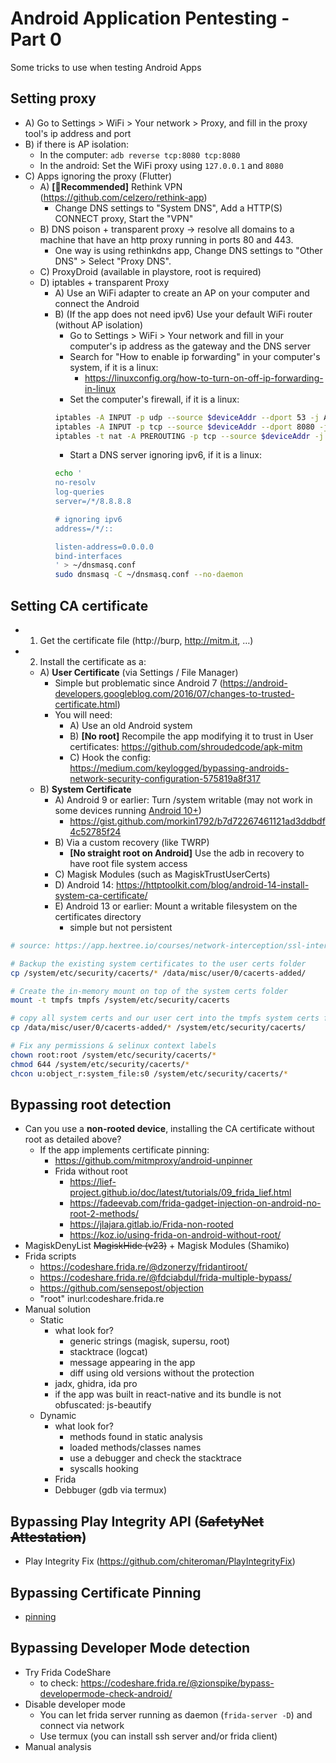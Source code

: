 # Android Application Pentesting - Part 0
Some tricks to use when testing Android Apps

## Setting proxy
* A) Go to Settings > WiFi > Your network > Proxy, and fill in the proxy tool's ip address and port
* B) if there is AP isolation: 
    * In the computer: `adb reverse tcp:8080 tcp:8080`
    * In the android: Set the WiFi proxy using `127.0.0.1` and `8080`
* C) Apps ignoring the proxy (Flutter)
    - A) **[🥇Recommended]** Rethink VPN (https://github.com/celzero/rethink-app)
       * Change DNS settings to "System DNS", Add a HTTP(S) CONNECT proxy, Start the "VPN" 
    - B) DNS poison + transparent proxy -> resolve all domains to a machine that have an http proxy running in ports 80 and 443.
       * One way is using rethinkdns app, Change DNS settings to "Other DNS" > Select "Proxy DNS".
    - C) ProxyDroid (available in playstore, root is required)
    - D) iptables + transparent Proxy
        * A) Use an WiFi adapter to create an AP on your computer and connect the Android
        * B) (If the app does not need ipv6) Use your default WiFi router (without AP isolation) 
            - Go to Settings > WiFi > Your network and fill in your computer's ip address as the gateway and the DNS server
            - Search for "How to enable ip forwarding" in your computer's system, if it is a linux:
                * https://linuxconfig.org/how-to-turn-on-off-ip-forwarding-in-linux
            - Set the computer's firewall, if it is a linux:
            ```sh
            iptables -A INPUT -p udp --source $deviceAddr --dport 53 -j ACCEPT
            iptables -A INPUT -p tcp --source $deviceAddr --dport 8080 -j ACCEPT
            iptables -t nat -A PREROUTING -p tcp --source $deviceAddr -j REDIRECT --to-ports 8080
            ```
            - Start a DNS server ignoring ipv6, if it is a linux:
            ```sh
            echo '
            no-resolv
            log-queries
            server=/*/8.8.8.8

            # ignoring ipv6
            address=/*/::

            listen-address=0.0.0.0
            bind-interfaces
            ' > ~/dnsmasq.conf
            sudo dnsmasq -C ~/dnsmasq.conf --no-daemon
            ```

## Setting CA certificate
* 1) Get the certificate file (http://burp, http://mitm.it, …)
* 2) Install the certificate as a:
    - A) **User Certificate** (via Settings / File Manager)
        - Simple but problematic since Android 7 (https://android-developers.googleblog.com/2016/07/changes-to-trusted-certificate.html)
        - You will need:
            - A) Use an old Android system 
            - B) **[No root]** Recompile the app modifying it to trust in User certificates: https://github.com/shroudedcode/apk-mitm
            - C) Hook the config: https://medium.com/keylogged/bypassing-androids-network-security-configuration-575819a8f317
    - B) **System Certificate**
        - A) Android 9 or earlier: Turn /system writable (may not work in some devices running [Android 10+](https://android.stackexchange.com/a/220920))
            - https://gist.github.com/morkin1792/b7d72267461121ad3ddbdf4c52785f24
        - B) Via a custom recovery (like TWRP)
            - **[No straight root on Android]** Use the adb in recovery to have root file system access
        - C) Magisk Modules (such as MagiskTrustUserCerts) 
        - D) Android 14: https://httptoolkit.com/blog/android-14-install-system-ca-certificate/
        - E) Android 13 or earlier: Mount a writable filesystem on the certificates directory
            * simple but not persistent
```sh
# source: https://app.hextree.io/courses/network-interception/ssl-interception/installing-certificate-in-system-store

# Backup the existing system certificates to the user certs folder
cp /system/etc/security/cacerts/* /data/misc/user/0/cacerts-added/

# Create the in-memory mount on top of the system certs folder
mount -t tmpfs tmpfs /system/etc/security/cacerts

# copy all system certs and our user cert into the tmpfs system certs folder
cp /data/misc/user/0/cacerts-added/* /system/etc/security/cacerts/

# Fix any permissions & selinux context labels
chown root:root /system/etc/security/cacerts/*
chmod 644 /system/etc/security/cacerts/*
chcon u:object_r:system_file:s0 /system/etc/security/cacerts/*
```

## Bypassing root detection
- Can you use a **non-rooted device**, installing the CA certificate without root as detailed above?
    - If the app implements certificate pinning:
        - https://github.com/mitmproxy/android-unpinner
        - Frida without root
            - https://lief-project.github.io/doc/latest/tutorials/09_frida_lief.html
            - https://fadeevab.com/frida-gadget-injection-on-android-no-root-2-methods/
            - https://jlajara.gitlab.io/Frida-non-rooted
            - https://koz.io/using-frida-on-android-without-root/
- MagiskDenyList ~~MagiskHide (v23)~~ + Magisk Modules (Shamiko)
- Frida scripts
    - https://codeshare.frida.re/@dzonerzy/fridantiroot/
    - https://codeshare.frida.re/@fdciabdul/frida-multiple-bypass/
    - https://github.com/sensepost/objection
    - "root" inurl:codeshare.frida.re
- Manual solution
    * Static
        * what look for?
            - generic strings (magisk, supersu, root)
            - stacktrace (logcat)
            - message appearing in the app
            - diff using old versions without the protection
        * jadx, ghidra, ida pro
        * if the app was built in react-native and its bundle is not obfuscated: js-beautify 
    * Dynamic
        * what look for?
            - methods found in static analysis
            - loaded methods/classes names
            - use a debugger and check the stacktrace
            - syscalls hooking
        * Frida
        * Debbuger (gdb via termux)

## Bypassing Play Integrity API (~~SafetyNet Attestation~~)
* Play Integrity Fix (https://github.com/chiteroman/PlayIntegrityFix)

## Bypassing Certificate Pinning
- [pinning](pinning.md)

## Bypassing Developer Mode detection
- Try Frida CodeShare
    - to check: https://codeshare.frida.re/@zionspike/bypass-developermode-check-android/
- Disable developer mode
    * You can let frida server running as daemon (`frida-server -D`) and connect via network
    * Use termux (you can install ssh server and/or frida client)
- Manual analysis
